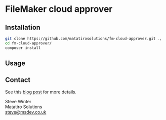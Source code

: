 # FileMaker cloud approver #


## Installation ##

```bash
git clone https://github.com/matatirosolutions/fm-cloud-approver.git ./fm-cloud-approver
cd fm-cloud-approver/
composer install

```
## Usage ##


## Contact ##

See this [blog post](https://msdev.co.uk/fm-cloud-approver) for more details.

Steve Winter  
Matatiro Solutions  
steve@msdev.co.uk